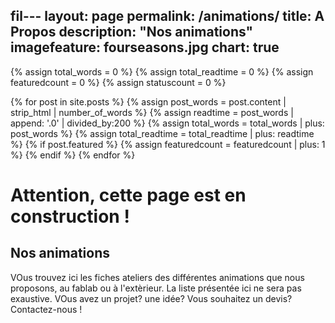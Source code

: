 fil---
layout: page
permalink: /animations/
title: A Propos
description: "Nos animations"
imagefeature: fourseasons.jpg
chart: true
---



{% assign total_words = 0 %}
{% assign total_readtime = 0 %}
{% assign featuredcount = 0 %}
{% assign statuscount = 0 %}

{% for post in site.posts %}
    {% assign post_words = post.content | strip_html | number_of_words %}
    {% assign readtime = post_words | append: '.0' | divided_by:200 %}
    {% assign total_words = total_words | plus: post_words %}
    {% assign total_readtime = total_readtime | plus: readtime %}
    {% if post.featured %}
    {% assign featuredcount = featuredcount | plus: 1 %}
    {% endif %}
{% endfor %}




Attention, cette page est en construction !
=============


Nos animations
--------------

VOus trouvez ici les fiches ateliers des différentes animations que nous proposons, au fablab ou à l'extèrieur.
La liste présentée ici ne sera pas exaustive.
VOus avez un projet? une idée? Vous souhaitez un devis? Contactez-nous !



